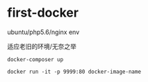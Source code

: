 # first-docker
ubuntu/php5.6/nginx env

适应老旧的环境/无奈之举

```
docker-composer up

docker run -it -p 9999:80 docker-image-name
